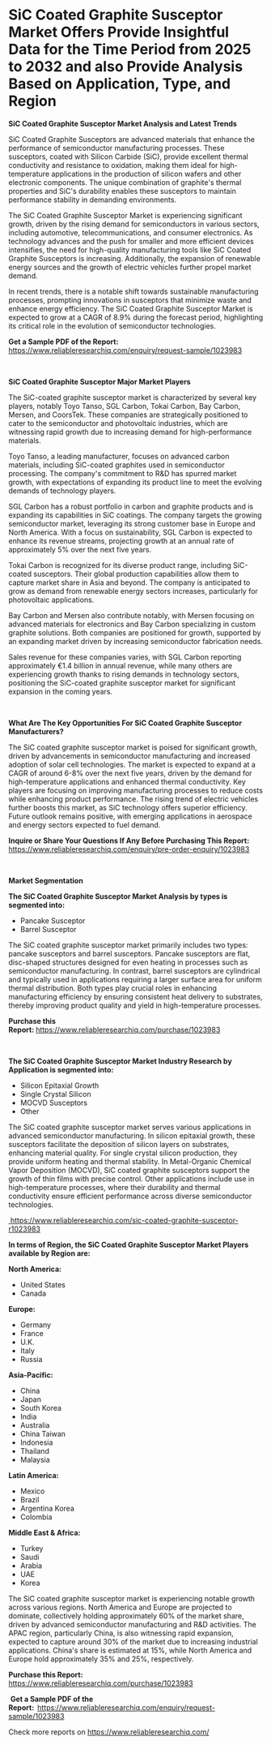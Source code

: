 <p><h1>SiC Coated Graphite Susceptor Market Offers Provide Insightful Data for the Time Period from 2025 to 2032 and also Provide Analysis Based on Application, Type, and Region</h1></p><p><strong>SiC Coated Graphite Susceptor Market Analysis and Latest Trends</strong></p>
<p><p>SiC Coated Graphite Susceptors are advanced materials that enhance the performance of semiconductor manufacturing processes. These susceptors, coated with Silicon Carbide (SiC), provide excellent thermal conductivity and resistance to oxidation, making them ideal for high-temperature applications in the production of silicon wafers and other electronic components. The unique combination of graphite's thermal properties and SiC's durability enables these susceptors to maintain performance stability in demanding environments.</p><p>The SiC Coated Graphite Susceptor Market is experiencing significant growth, driven by the rising demand for semiconductors in various sectors, including automotive, telecommunications, and consumer electronics. As technology advances and the push for smaller and more efficient devices intensifies, the need for high-quality manufacturing tools like SiC Coated Graphite Susceptors is increasing. Additionally, the expansion of renewable energy sources and the growth of electric vehicles further propel market demand.</p><p>In recent trends, there is a notable shift towards sustainable manufacturing processes, prompting innovations in susceptors that minimize waste and enhance energy efficiency. The SiC Coated Graphite Susceptor Market is expected to grow at a CAGR of 8.9% during the forecast period, highlighting its critical role in the evolution of semiconductor technologies.</p></p>
<p><strong>Get a Sample PDF of the Report:&nbsp;</strong> <a href="https://www.reliableresearchiq.com/enquiry/request-sample/1023983?utm_campaign=2458&utm_medium=2&utm_source=Github&utm_content=ia&utm_term=07032025&utm_id=sic-coated-graphite-susceptor">https://www.reliableresearchiq.com/enquiry/request-sample/1023983</a></p>
<p>&nbsp;</p>
<p><strong>SiC Coated Graphite Susceptor Major Market Players</strong></p>
<p><p>The SiC-coated graphite susceptor market is characterized by several key players, notably Toyo Tanso, SGL Carbon, Tokai Carbon, Bay Carbon, Mersen, and CoorsTek. These companies are strategically positioned to cater to the semiconductor and photovoltaic industries, which are witnessing rapid growth due to increasing demand for high-performance materials.</p><p>Toyo Tanso, a leading manufacturer, focuses on advanced carbon materials, including SiC-coated graphites used in semiconductor processing. The company's commitment to R&D has spurred market growth, with expectations of expanding its product line to meet the evolving demands of technology players.</p><p>SGL Carbon has a robust portfolio in carbon and graphite products and is expanding its capabilities in SiC coatings. The company targets the growing semiconductor market, leveraging its strong customer base in Europe and North America. With a focus on sustainability, SGL Carbon is expected to enhance its revenue streams, projecting growth at an annual rate of approximately 5% over the next five years.</p><p>Tokai Carbon is recognized for its diverse product range, including SiC-coated susceptors. Their global production capabilities allow them to capture market share in Asia and beyond. The company is anticipated to grow as demand from renewable energy sectors increases, particularly for photovoltaic applications.</p><p>Bay Carbon and Mersen also contribute notably, with Mersen focusing on advanced materials for electronics and Bay Carbon specializing in custom graphite solutions. Both companies are positioned for growth, supported by an expanding market driven by increasing semiconductor fabrication needs.</p><p>Sales revenue for these companies varies, with SGL Carbon reporting approximately €1.4 billion in annual revenue, while many others are experiencing growth thanks to rising demands in technology sectors, positioning the SiC-coated graphite susceptor market for significant expansion in the coming years.</p></p>
<p>&nbsp;</p>
<p><strong>What Are The Key Opportunities For SiC Coated Graphite Susceptor Manufacturers?</strong></p>
<p><p>The SiC coated graphite susceptor market is poised for significant growth, driven by advancements in semiconductor manufacturing and increased adoption of solar cell technologies. The market is expected to expand at a CAGR of around 6-8% over the next five years, driven by the demand for high-temperature applications and enhanced thermal conductivity. Key players are focusing on improving manufacturing processes to reduce costs while enhancing product performance. The rising trend of electric vehicles further boosts this market, as SiC technology offers superior efficiency. Future outlook remains positive, with emerging applications in aerospace and energy sectors expected to fuel demand.</p></p>
<p><strong>Inquire or Share Your Questions If Any Before Purchasing This Report:</strong> <a href="https://www.reliableresearchiq.com/enquiry/pre-order-enquiry/1023983?utm_campaign=2458&utm_medium=2&utm_source=Github&utm_content=ia&utm_term=07032025&utm_id=sic-coated-graphite-susceptor">https://www.reliableresearchiq.com/enquiry/pre-order-enquiry/1023983</a></p>
<p>&nbsp;</p>
<p><strong>Market Segmentation</strong></p>
<p><strong>The SiC Coated Graphite Susceptor Market Analysis by types is segmented into:</strong></p>
<p><ul><li>Pancake Susceptor</li><li>Barrel Susceptor</li></ul></p>
<p><p>The SiC coated graphite susceptor market primarily includes two types: pancake susceptors and barrel susceptors. Pancake susceptors are flat, disc-shaped structures designed for even heating in processes such as semiconductor manufacturing. In contrast, barrel susceptors are cylindrical and typically used in applications requiring a larger surface area for uniform thermal distribution. Both types play crucial roles in enhancing manufacturing efficiency by ensuring consistent heat delivery to substrates, thereby improving product quality and yield in high-temperature processes.</p></p>
<p><strong>Purchase this Report:&nbsp;</strong><a href="https://www.reliableresearchiq.com/purchase/1023983?utm_campaign=2458&utm_medium=2&utm_source=Github&utm_content=ia&utm_term=07032025&utm_id=sic-coated-graphite-susceptor">https://www.reliableresearchiq.com/purchase/1023983</a></p>
<p>&nbsp;</p>
<p><strong>The SiC Coated Graphite Susceptor Market Industry Research by Application is segmented into:</strong></p>
<p><ul><li>Silicon Epitaxial Growth</li><li>Single Crystal Silicon</li><li>MOCVD Susceptors</li><li>Other</li></ul></p>
<p><p>The SiC coated graphite susceptor market serves various applications in advanced semiconductor manufacturing. In silicon epitaxial growth, these susceptors facilitate the deposition of silicon layers on substrates, enhancing material quality. For single crystal silicon production, they provide uniform heating and thermal stability. In Metal-Organic Chemical Vapor Deposition (MOCVD), SiC coated graphite susceptors support the growth of thin films with precise control. Other applications include use in high-temperature processes, where their durability and thermal conductivity ensure efficient performance across diverse semiconductor technologies.</p></p>
<p><a href="https://www.reliableresearchiq.com/sic-coated-graphite-susceptor-r1023983?utm_campaign=2458&utm_medium=2&utm_source=Github&utm_content=ia&utm_term=07032025&utm_id=sic-coated-graphite-susceptor">&nbsp;https://www.reliableresearchiq.com/sic-coated-graphite-susceptor-r1023983</a></p>
<p><strong>In terms of Region, the SiC Coated Graphite Susceptor Market Players available by Region are:</strong></p>
<p>
    <p> <strong> North America: </strong>
        <ul>
            <li>United States</li>
            <li>Canada</li>
        </ul>
        </p> 
    <p> <strong> Europe: </strong>
        <ul>
            <li>Germany</li>
            <li>France</li>
            <li>U.K.</li>
            <li>Italy</li>
            <li>Russia</li>
        </ul>
        </p> 
    <p> <strong> Asia-Pacific: </strong>
        <ul>
            <li>China</li>
            <li>Japan</li>
            <li>South Korea</li>
            <li>India</li>
            <li>Australia</li>
            <li>China Taiwan</li>
            <li>Indonesia</li>
            <li>Thailand</li>
            <li>Malaysia</li>
        </ul>
        </p> 
    <p> <strong> Latin America: </strong>
        <ul>
            <li>Mexico</li>
            <li>Brazil</li>
            <li>Argentina Korea</li>
            <li>Colombia</li>
        </ul>
        </p> 
    <p> <strong> Middle East & Africa: </strong>
        <ul>
            <li>Turkey</li>
            <li>Saudi</li>
            <li>Arabia</li>
            <li>UAE</li>
            <li>Korea</li>
        </ul>
    </p>
    </p>
<p><p>The SiC coated graphite susceptor market is experiencing notable growth across various regions. North America and Europe are projected to dominate, collectively holding approximately 60% of the market share, driven by advanced semiconductor manufacturing and R&D activities. The APAC region, particularly China, is also witnessing rapid expansion, expected to capture around 30% of the market due to increasing industrial applications. China's share is estimated at 15%, while North America and Europe hold approximately 35% and 25%, respectively.</p></p>
<p><strong>Purchase this Report: </strong><a href="https://www.reliableresearchiq.com/purchase/1023983?utm_campaign=2458&utm_medium=2&utm_source=Github&utm_content=ia&utm_term=07032025&utm_id=sic-coated-graphite-susceptor">https://www.reliableresearchiq.com/purchase/1023983</a></p>
<p>&nbsp;<strong>Get a Sample PDF of the Report:&nbsp;&nbsp;</strong><a href="https://www.reliableresearchiq.com/enquiry/request-sample/1023983?utm_campaign=2458&utm_medium=2&utm_source=Github&utm_content=ia&utm_term=07032025&utm_id=sic-coated-graphite-susceptor">https://www.reliableresearchiq.com/enquiry/request-sample/1023983</a></p>
<p><strong></strong></p>
<p>Check more reports on <a href="https://www.reliableresearchiq.com/?utm_campaign=2458&utm_medium=2&utm_source=Github&utm_content=ia&utm_term=07032025&utm_id=sic-coated-graphite-susceptor">https://www.reliableresearchiq.com/</a></p>